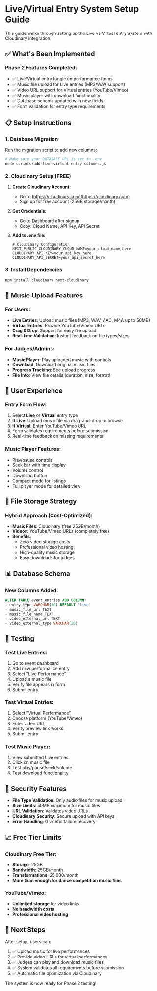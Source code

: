 # Live/Virtual Entry System Setup Guide

This guide walks through setting up the Live vs Virtual entry system with Cloudinary integration.

## ✅ What's Been Implemented

### **Phase 2 Features Completed:**
- ✅ Live/Virtual entry toggle on performance forms
- ✅ Music file upload for Live entries (MP3/WAV support)
- ✅ Video URL support for Virtual entries (YouTube/Vimeo)
- ✅ Music player with download functionality
- ✅ Database schema updated with new fields
- ✅ Form validation for entry type requirements

## 📋 Setup Instructions

### **1. Database Migration**
Run the migration script to add new columns:
```bash
# Make sure your DATABASE_URL is set in .env
node scripts/add-live-virtual-entry-columns.js
```

### **2. Cloudinary Setup (FREE)**

1. **Create Cloudinary Account:**
   - Go to [https://cloudinary.com](https://cloudinary.com)
   - Sign up for free account (25GB storage/month)

2. **Get Credentials:**
   - Go to Dashboard after signup
   - Copy: Cloud Name, API Key, API Secret

3. **Add to .env file:**
   ```env
   # Cloudinary Configuration
   NEXT_PUBLIC_CLOUDINARY_CLOUD_NAME=your_cloud_name_here
   CLOUDINARY_API_KEY=your_api_key_here
   CLOUDINARY_API_SECRET=your_api_secret_here
   ```

### **3. Install Dependencies**
```bash
npm install cloudinary next-cloudinary
```

## 🎵 Music Upload Features

### **For Users:**
- **Live Entries**: Upload music files (MP3, WAV, AAC, M4A up to 50MB)
- **Virtual Entries**: Provide YouTube/Vimeo URLs
- **Drag & Drop**: Support for easy file upload
- **Real-time Validation**: Instant feedback on file types/sizes

### **For Judges/Admins:**
- **Music Player**: Play uploaded music with controls
- **Download**: Download original music files
- **Progress Tracking**: See upload progress
- **File Info**: View file details (duration, size, format)

## 📱 User Experience

### **Entry Form Flow:**
1. Select **Live** or **Virtual** entry type
2. **If Live**: Upload music file via drag-and-drop or browse
3. **If Virtual**: Enter YouTube/Vimeo URL
4. Form validates requirements before submission
5. Real-time feedback on missing requirements

### **Music Player Features:**
- Play/pause controls
- Seek bar with time display
- Volume control
- Download button
- Compact mode for listings
- Full player mode for detailed view

## 🔧 File Storage Strategy

### **Hybrid Approach (Cost-Optimized):**
- **Music Files**: Cloudinary (free 25GB/month)
- **Videos**: YouTube/Vimeo URLs (completely free)
- **Benefits**: 
  - Zero video storage costs
  - Professional video hosting
  - High-quality music storage
  - Easy downloads for judges

## 📊 Database Schema

### **New Columns Added:**
```sql
ALTER TABLE event_entries ADD COLUMN:
- entry_type VARCHAR(10) DEFAULT 'live'
- music_file_url TEXT
- music_file_name TEXT  
- video_external_url TEXT
- video_external_type VARCHAR(20)
```

## 🚀 Testing

### **Test Live Entries:**
1. Go to event dashboard
2. Add new performance entry
3. Select "Live Performance"
4. Upload a music file
5. Verify file appears in form
6. Submit entry

### **Test Virtual Entries:**
1. Select "Virtual Performance" 
2. Choose platform (YouTube/Vimeo)
3. Enter video URL
4. Verify preview link works
5. Submit entry

### **Test Music Player:**
1. View submitted Live entries
2. Click on music file
3. Test play/pause/seek/volume
4. Test download functionality

## 🔐 Security Features

- **File Type Validation**: Only audio files for music upload
- **Size Limits**: 50MB maximum for music files
- **URL Validation**: Validates video URLs
- **Cloudinary Security**: Secure upload with API keys
- **Error Handling**: Graceful failure recovery

## 📈 Free Tier Limits

### **Cloudinary Free Tier:**
- **Storage**: 25GB
- **Bandwidth**: 25GB/month
- **Transformations**: 25,000/month
- **More than enough for dance competition music files**

### **YouTube/Vimeo:**
- **Unlimited storage** for video links
- **No bandwidth costs**
- **Professional video hosting**

## 🎯 Next Steps

After setup, users can:
1. ✅ Upload music for live performances
2. ✅ Provide video URLs for virtual performances  
3. ✅ Judges can play and download music files
4. ✅ System validates all requirements before submission
5. ✅ Automatic file optimization via Cloudinary

The system is now ready for Phase 2 testing!
